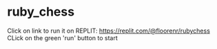 # ruby_chess

Click on link to run it on REPLIT:
https://replit.com/@floorenr/rubychess
CLick on the green 'run' button to start